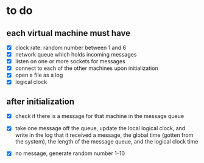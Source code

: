 # to do

## each virtual machine must have
- [x] clock rate: random number between 1 and 6
- [x] network queue which holds incoming messages
- [x] listen on one or more sockets for messages
- [x] connect to each of the other machines upon initialization
- [x] open a file as a log
- [x] logical clock

## after initialization
- [x] check if there is a message for that machine in the message queue
- [x] take one message off the queue, update the local logical clock, and write in the log that it received a message, the global time (gotten from the system), the length of the message queue, and the logical clock time
- [x] no message, generate random number 1-10

